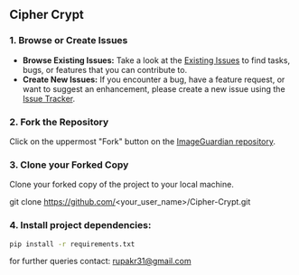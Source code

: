 ## Cipher Crypt



### 1. Browse or Create Issues

- **Browse Existing Issues:** Take a look at the [Existing Issues](https://github.com/Rupak09/Cipher-Crypt/issues) to find tasks, bugs, or features that you can contribute to.
- **Create New Issues:** If you encounter a bug, have a feature request, or want to suggest an enhancement, please create a new issue using the [Issue Tracker](https://github.com/Rupak09/Cipher-Crypt/issues).

### 2. Fork the Repository

Click on the uppermost "Fork" button on the [ImageGuardian repository](https://github.com/Rupak09/Cipher-Crypt.git).

### 3. Clone your Forked Copy

Clone your forked copy of the project to your local machine.


git clone https://github.com/<your_user_name>/Cipher-Crypt.git

### 4. Install project dependencies:
```bash  
pip install -r requirements.txt
```

for further queries contact: rupakr31@gmail.com

